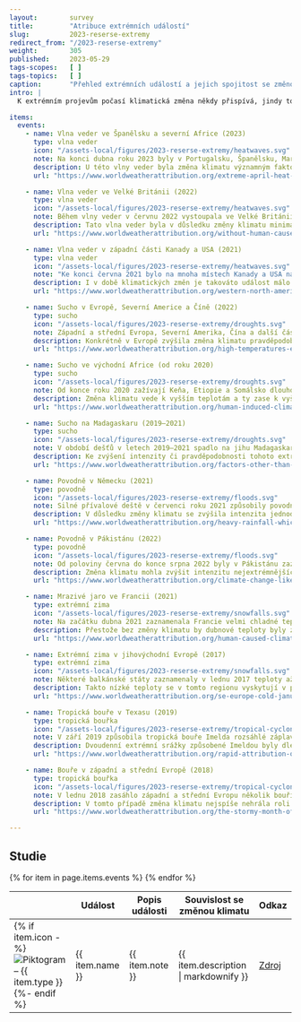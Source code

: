 ```yaml
---
layout:        survey
title:         "Atribuce extrémních událostí"
slug:          2023-reserse-extremy
redirect_from: "/2023-reserse-extremy"
weight:        305
published:     2023-05-29
tags-scopes:   [ ]
tags-topics:   [ ]
caption:       "Přehled extrémních událostí a jejich spojitost se změnou klimatu"
intro: |
  K extrémním projevům počasí klimatická změna někdy přispívá, jindy tomu tak není. Vědci vzájemnou souvislost mezi těmito jevy dlouhodobě zkoumají a v tzv. atribučních studiích popisují, jak změna klimatu ovlivnila pravděpodobnost výskytu konkrétní extrémní události, případně jaký vliv měla na její intenzitu. Více o této metodě používané organizací World Weather Attribution lze najít na [našem webu](https://faktaoklimatu.cz/explainery/vliv-klimatu-na-extremy-prirucka?q=extr0my).

items:
  events:
    - name: Vlna veder ve Španělsku a severní Africe (2023)
      type: vlna veder
      icon: "/assets-local/figures/2023-reserse-extremy/heatwaves.svg"
      note: Na konci dubna roku 2023 byly v Portugalsku, Španělsku, Maroku a Alžírsku zaznamenány rekodní teploty okolo 40 °C (téměř o 20 °C více, než je běžný průměr).
      description: U této vlny veder byla změna klimatu významným faktorem. Kdyby byla průměrná teplota planety stejná jako před průmyslovou revolucí, byla by tato vlna veder nejspíše o 2 °C chladnější. Zároveň je pravděpodobnost jejího výskytu v důsledku klimatické změny 100× vyšší (konzervativní odhad).
      url: "https://www.worldweatherattribution.org/extreme-april-heat-in-spain-portugal-morocco-algeria-almost-impossible-without-climate-change/"

    - name: Vlna veder ve Velké Británii (2022)
      type: vlna veder
      icon: "/assets-local/figures/2023-reserse-extremy/heatwaves.svg"
      note: Během vlny veder v červnu 2022 vystoupala ve Velké Británii teplota až na 40,3 °C, přičemž lokální teplotní rekordy padaly na mnoha místech po celé zemi.
      description: Tato vlna veder byla v důsledku změny klimatu minimálně 10× pravděpodobnější, a kdyby byla průměrná teplota planety stejná jako před průmyslovou revolucí, bylo by během této vlny veder nejspíše o 2 °C chladněji. Jde však o konzervativní odhad – skutečný vliv změny klimatu mohl být ještě větší.
      url: "https://www.worldweatherattribution.org/without-human-caused-climate-change-temperatures-of-40c-in-the-uk-would-have-been-extremely-unlikely/"

    - name: Vlna veder v západní části Kanady a USA (2021)
      type: vlna veder
      icon: "/assets-local/figures/2023-reserse-extremy/heatwaves.svg"
      note: "Ke konci června 2021 bylo na mnoha místech Kanady a USA naměřeno více než 40 °C a bylo dosaženo nového kanadského rekordu: 49,6 °C."
      description: I v době klimatických změn je takováto událost málo pravděpodobná. Kdyby však průměrná teplota planety byla stejná jako před průmyslovou revolucí, výskyt takto intenzivní vlny veder by byl téměř nemožný a teploty by byly o 2 °C nižší.
      url: "https://www.worldweatherattribution.org/western-north-american-extreme-heat-virtually-impossible-without-human-caused-climate-change/"

    - name: Sucho v Evropě, Severní Americe a Číně (2022)
      type: sucho
      icon: "/assets-local/figures/2023-reserse-extremy/droughts.svg"
      note: Západní a střední Evropa, Severní Amerika, Čína a další části severní polokoule čelily během léta 2022 suchu a extrémním vedrům. Tyto podmínky vedly k nedostatku vody, požárům a významně nižší úrodě.
      description: Konkrétně v Evropě zvýšila změna klimatu pravděpodobnost sucha v kořenové vrstvě půdy asi 3–4×, v povrchové vrstvě půdy dokonce 5–6×. V chladnějším klimatu by takováto událost byla mnohem méně pravděpodobná.
      url: "https://www.worldweatherattribution.org/high-temperatures-exacerbated-by-climate-change-made-2022-northern-hemisphere-droughts-more-likely/"

    - name: Sucho ve východní Africe (od roku 2020)
      type: sucho
      icon: "/assets-local/figures/2023-reserse-extremy/droughts.svg"
      note: Od konce roku 2020 zažívají Keňa, Etiopie a Somálsko dlouhodobé sucho, které střídají občasné intenzivní přívalové deště způsobující povodně. Kombinace těchto jevů znamená ohrožení potravinové bezpečnosti pro 4 miliony lidí.
      description: Změna klimatu vede k vyšším teplotám a ty zase k vyššímu výparu vody. V důsledku této změny je dle konzervativního odhadu pravděpodobnost výskytu tohoto sucha až 100× vyšší (bez ní by k němu nejspíš nedošlo).
      url: "https://www.worldweatherattribution.org/human-induced-climate-change-increased-drought-severity-in-southern-horn-of-africa/"

    - name: Sucho na Madagaskaru (2019–2021)
      type: sucho
      icon: "/assets-local/figures/2023-reserse-extremy/droughts.svg"
      note: V období dešťů v letech 2019–2021 spadlo na jihu Madagaskaru téměř o polovinu méně srážek, než je běžné. Oblast zasáhl hladomor, který ohrozil desítky tisíc lidí.
      description: Ke zvýšení intenzity či pravděpodobnosti tohoto extrému počasí klimatická změna výrazně nepřispěla. Významným faktorem by se stala teprve v případě, že by globální teplota stoupla o 2 °C v porovnání s dobou před průmyslovou revolucí.
      url: "https://www.worldweatherattribution.org/factors-other-than-climate-change-are-the-main-drivers-of-recent-food-insecurity-in-southern-madagascar/"

    - name: Povodně v Německu (2021)
      type: povodně
      icon: "/assets-local/figures/2023-reserse-extremy/floods.svg"
      note: Silné přívalové deště v červenci roku 2021 způsobily povodně v Německu (ale také v Belgii, Lucembursku a Nizozemsku), měly více než 200 obětí a způsobily rozsáhlé škody.
      description: V důsledku změny klimatu se zvýšila intenzita jednodenních srážek až o 19 % (ve srovnání s globálním klimatem v době před průmyslovou revolucí). Podobný nárůst je i u srážek dvoudenních. Pravděpodobnost výskytu tohoto druhu události se v porovnáním s předindustriálním klimatem zvýšila až 9× (míra nejistoty je vyšší mimo jiné proto, že se událost týká rozsáhlejšího území).
      url: "https://www.worldweatherattribution.org/heavy-rainfall-which-led-to-severe-flooding-in-western-europe-made-more-likely-by-climate-change/"

    - name: Povodně v Pákistánu (2022)
      type: povodně
      icon: "/assets-local/figures/2023-reserse-extremy/floods.svg"
      note: Od poloviny června do konce srpna 2022 byly v Pákistánu zaznamenány rekordní monzunové srážky (v srpnu to byl trojnásobek oproti obvyklému stavu), které vedly k rozsáhlým záplavám. Zničeno bylo 1,7 milionů domů a téměř 1500 lidí přišlo o život.
      description: Změna klimatu mohla zvýšit intenzitu nejextrémnějších 5 dnů dešťů až o 50 %. U delšího období dešťů (60 dní) je míra nejistoty větší v případě budoucích předpovědí ohledně intenzity extrémů v o 2 °C teplejším klimatu, zatímco u kratších 5denních dešťů lze čekat, že budou ještě intenzivnější.
      url: "https://www.worldweatherattribution.org/climate-change-likely-increased-extreme-monsoon-rainfall-flooding-highly-vulnerable-communities-in-pakistan/"

    - name: Mrazivé jaro ve Francii (2021)
      type: extrémní zima
      icon: "/assets-local/figures/2023-reserse-extremy/snowfalls.svg"
      note: Na začátku dubna 2021 zaznamenala Francie velmi chladné teploty, které následovaly po nadprůměrně teplém březnu. Tyto mrazy významně poškodily zejména vinnou révu a ovocné stromy.
      description: Přestože bez změny klimatu by dubnové teploty byly zřejmě ještě nižší, tak velké škody na plodinách by patrně nezpůsobily – vegetační období by totiž začínalo později. Změna klimatu zvýšila pravděpodobnost výskytu této události až o 120 %.
      url: "https://www.worldweatherattribution.org/human-caused-climate-change-increased-the-likelihood-of-early-growing-period-frost-in-france/"

    - name: Extrémní zima v jihovýchodní Evropě (2017)
      type: extrémní zima
      icon: "/assets-local/figures/2023-reserse-extremy/snowfalls.svg"
      note: Některé balkánské státy zaznamenaly v lednu 2017 teploty až o 12 °C nižší, než je v daném období běžné.
      description: Takto nízké teploty se v tomto regionu vyskytují v průměru jednou za 35 let. Od poloviny 20. století se nicméně tyto nízké teploty stávají méně extrémními – bez klimatické změny by bylo při podobných událostech chladněji.
      url: "https://www.worldweatherattribution.org/se-europe-cold-january-2017/"

    - name: Tropická bouře v Texasu (2019)
      type: tropická bouřka
      icon: "/assets-local/figures/2023-reserse-extremy/tropical-cyclones.svg"
      note: V září 2019 způsobila tropická bouře Imelda rozsáhlé záplavy v Texasu a škody na majetku v řádu miliard dolarů. Někde spadlo i více než 500 mm srážek za den.
      description: Dvoudenní extrémní srážky způsobené Imeldou byly dle klimatických modelů až 2,6× pravděpodobnější a až o 17 % intenzivnější, než kdyby průměrná teplota planety byla stejná jako před průmyslovou revolucí.
      url: "https://www.worldweatherattribution.org/rapid-attribution-of-the-extreme-rainfall-in-texas-from-tropical-storm-imelda/"

    - name: Bouře v západní a střední Evropě (2018)
      type: tropická bouřka
      icon: "/assets-local/figures/2023-reserse-extremy/tropical-cyclones.svg"
      note: V lednu 2018 zasáhlo západní a střední Evropu několik bouří, které vedly k úmrtím i značným škodám na majetku. Nejvýznamnější byly bouře Eleanor a Frederike.
      description: V tomto případě změna klimatu nejspíše nehrála roli. Další oteplování však může do budoucna vést k vyšší pravděpodobnosti (až o 20 %) výskytu extrémně silných větrů.
      url: "https://www.worldweatherattribution.org/the-stormy-month-of-january-2018-over-western-europe/"

---
```

## Studie

<table class="table table-striped table-hover mt-4 mb-4">
  <thead>
    <tr>
      <th scope="col" class="text-uppercase"></th>
      <th scope="col" class="text-uppercase">Událost</th>
      <th scope="col" class="text-uppercase">Popis události</th>
      <th scope="col" class="text-uppercase">Souvislost se změnou klimatu</th>
      <th scope="col" class="text-uppercase align-middle text-center">Odkaz</th>
    </tr>
  </thead>
  <tbody>
    {% for item in page.items.events %}
    <tr>
      <td class="align-top text-nowrap">
        {% if item.icon -%}
        <img src={{ item.icon }} class="mr-2 pictogram-small" alt="Piktogram – {{ item.type }}"/>
        {%- endif %}
      </td>
      <td class="align-top font-weight-bold">{{ item.name }}</td>
      <td class="align-top">{{ item.note }}</td>
      <td class="align-top">{{ item.description | markdownify }}</td>
      <td class="align-top">
        <a href="{{ item.url }}" class="btn btn-sm btn-secondary">Zdroj</a>
      </td>
    </tr>
    {% endfor %}
  </tbody>
 </table>
